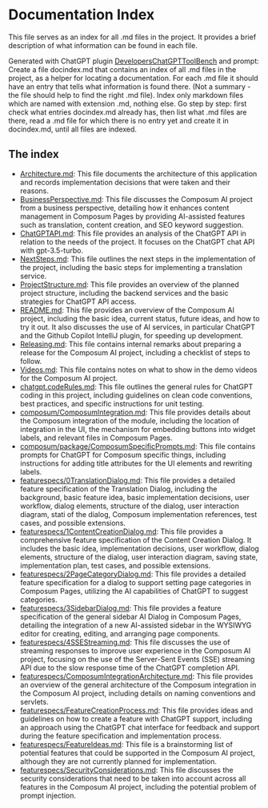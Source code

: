 # Documentation Index

This file serves as an index for all .md files in the project. It provides a brief description of what information can be found in each file.

Generated with ChatGPT plugin [DevelopersChatGPTToolBench](https://github.com/stoerr/DevelopersChatGPTToolBench) and 
prompt:
    Create a file docindex.md that contains an index of all .md files in the project, as a helper for locating a documentation. For each .md file it should have an entry that tells what information is found there. (Not a summary - the file should help to find the right .md file). Index only markdown files which are named with extension .md, nothing else.
    Go step by step: first check what entries docindex.md already has, then list what .md files are there, read a .md file for which there is no entry yet and create it in docindex.md, until all files are indexed. 

## The index

- [Architecture.md](Architecture.md): This file documents the architecture of this application and records implementation decisions that were taken and their reasons.
- [BusinessPerspective.md](BusinessPerspective.md): This file discusses the Composum AI project from a business perspective, detailing how it enhances content management in Composum Pages by providing AI-assisted features such as translation, content creation, and SEO keyword suggestion.
- [ChatGPTAPI.md](ChatGPTAPI.md): This file provides an analysis of the ChatGPT API in relation to the needs of the project. It focuses on the ChatGPT chat API with gpt-3.5-turbo.
- [NextSteps.md](NextSteps.md): This file outlines the next steps in the implementation of the project, including the basic steps for implementing a translation service.
- [ProjectStructure.md](ProjectStructure.md): This file provides an overview of the planned project structure, including the backend services and the basic strategies for ChatGPT API access.
- [README.md](README.md): This file provides an overview of the Composum AI project, including the basic idea, current status, future ideas, and how to try it out. It also discusses the use of AI services, in particular ChatGPT and the Github Copilot IntelliJ plugin, for speeding up development.
- [Releasing.md](Releasing.md): This file contains internal remarks about preparing a release for the Composum AI project, including a checklist of steps to follow.
- [Videos.md](Videos.md): This file contains notes on what to show in the demo videos for the Composum AI project.
- [chatgpt.codeRules.md](chatgpt.codeRules.md): This file outlines the general rules for ChatGPT coding in this project, including guidelines on clean code conventions, best practices, and specific instructions for unit testing.
- [composum/ComposumIntegration.md](composum/ComposumIntegration.md): This file provides details about the Composum integration of the module, including the location of integration in the UI, the mechanism for embedding buttons into widget labels, and relevant files in Composum Pages.
- [composum/package/ComposumSpecificPrompts.md](composum/package/ComposumSpecificPrompts.md): This file contains prompts for ChatGPT for Composum specific things, including instructions for adding title attributes for the UI elements and rewriting labels.
- [featurespecs/0TranslationDialog.md](featurespecs/0TranslationDialog.md): This file provides a detailed feature specification of the Translation Dialog, including the background, basic feature idea, basic implementation decisions, user workflow, dialog elements, structure of the dialog, user interaction diagram, stati of the dialog, Composum implementation references, test cases, and possible extensions.
- [featurespecs/1ContentCreationDialog.md](featurespecs/1ContentCreationDialog.md): This file provides a comprehensive feature specification of the Content Creation Dialog. It includes the basic idea, implementation decisions, user workflow, dialog elements, structure of the dialog, user interaction diagram, saving state, implementation plan, test cases, and possible extensions.
- [featurespecs/2PageCategoryDialog.md](featurespecs/2PageCategoryDialog.md): This file provides a detailed feature specification for a dialog to support setting page categories in Composum Pages, utilizing the AI capabilities of ChatGPT to suggest categories.
- [featurespecs/3SidebarDialog.md](featurespecs/3SidebarDialog.md): This file provides a feature specification of the general sidebar AI Dialog in Composum Pages, detailing the integration of a new AI-assisted sidebar in the WYSIWYG editor for creating, editing, and arranging page components.
- [featurespecs/4SSEStreaming.md](featurespecs/4SSEStreaming.md): This file discusses the use of streaming responses to improve user experience in the Composum AI project, focusing on the use of the Server-Sent Events (SSE) streaming API due to the slow response time of the ChatGPT completion API.
- [featurespecs/ComposumIntegrationArchitecture.md](featurespecs/ComposumIntegrationArchitecture.md): This file provides an overview of the general architecture of the Composum integration in the Composum AI project, including details on naming conventions and servlets.
- [featurespecs/FeatureCreationProcess.md](featurespecs/FeatureCreationProcess.md): This file provides ideas and guidelines on how to create a feature with ChatGPT support, including an approach using the ChatGPT chat interface for feedback and support during the feature specification and implementation process.
- [featurespecs/FeatureIdeas.md](featurespecs/FeatureIdeas.md): This file is a brainstorming list of potential features that could be supported in the Composum AI project, although they are not currently planned for implementation.
- [featurespecs/SecurityConsiderations.md](featurespecs/SecurityConsiderations.md): This file discusses the security considerations that need to be taken into account across all features in the Composum AI project, including the potential problem of prompt injection.
